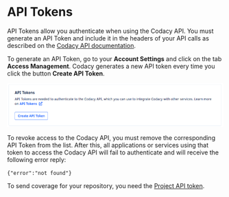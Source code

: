 # API Tokens

API Tokens allow you authenticate when using the Codacy API. You must generate an API Token and include it in the headers of your API calls as described on the [Codacy API documentation](https://api.codacy.com/swagger#authentication).

To generate an API Token, go to your **Account Settings** and click on the tab **Access Management**. Codacy generates a new API token every time you click the button **Create API Token**.

![](/images/api-tokens.png)

To revoke access to the Codacy API, you must remove the corresponding API Token from the list. After this, all applications or services using that token to access the Codacy API will fail to authenticate and will receive the following error reply:

```text
{"error":"not found"}
```

To send coverage for your repository, you need the [Project API token](/hc/en-us/articles/207279819-Coverage).
